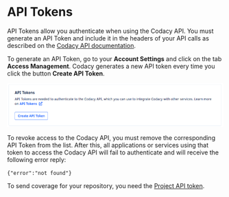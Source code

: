 # API Tokens

API Tokens allow you authenticate when using the Codacy API. You must generate an API Token and include it in the headers of your API calls as described on the [Codacy API documentation](https://api.codacy.com/swagger#authentication).

To generate an API Token, go to your **Account Settings** and click on the tab **Access Management**. Codacy generates a new API token every time you click the button **Create API Token**.

![](/images/api-tokens.png)

To revoke access to the Codacy API, you must remove the corresponding API Token from the list. After this, all applications or services using that token to access the Codacy API will fail to authenticate and will receive the following error reply:

```text
{"error":"not found"}
```

To send coverage for your repository, you need the [Project API token](/hc/en-us/articles/207279819-Coverage).
